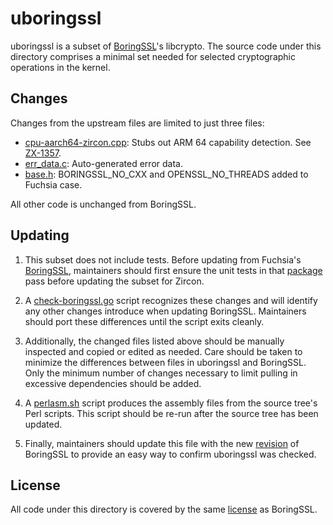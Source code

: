 uboringssl
=======================================

uboringssl is a subset of [BoringSSL]'s libcrypto.  The source
code under this directory comprises a minimal set needed for selected
cryptographic operations in the kernel.

## Changes

Changes from the upstream files are limited to just three files:
  * [cpu-aarch64-zircon.cpp]: Stubs out ARM 64 capability detection. See [ZX-1357].
  * [err_data.c]: Auto-generated error data.
  * [base.h]: BORINGSSL_NO_CXX and OPENSSL_NO_THREADS added to Fuchsia case.

All other code is unchanged from BoringSSL.

## Updating

1. This subset does not include tests.  Before updating from Fuchsia's [BoringSSL], maintainers
should first ensure the unit tests in that [package] pass before updating the subset for Zircon.

2. A [check-boringssl.go] script recognizes these changes and will identify any other changes
introduce when updating BoringSSL.  Maintainers should port these differences until the script exits
cleanly.

3. Additionally, the changed files listed above should be manually inspected and copied or
edited as needed.  Care should be taken to minimize the differences between files in uboringssl and
BoringSSL.  Only the minimum number of changes necessary to limit pulling in excessive dependencies
should be added.

4. A [perlasm.sh] script produces the assembly files from the source tree's Perl scripts.
This script should be re-run after the source tree has been updated.

5. Finally, maintainers should update this file with the new [revision] of BoringSSL to
provide an easy way to confirm uboringssl was checked.

## License

All code under this directory is covered by the same [license] as BoringSSL.

[BoringSSL]: https://fuchsia.googlesource.com/third_party/boringssl/+/master/README.md
[cpu-aarch64-zircon.cpp]: crypto/cpu-aarch64-zircon.cpp
[ZX-1357]: https://fuchsia.atlassian.net/browse/ZX-1357
[err_data.c]: crypto/err/err_data.c
[base.h]: include/openssl/base.h
[package]: https://fuchsia.googlesource.com/garnet/+/master/packages/boringssl
[check-boringssl.go]: scripts/check-boringssl.go
[perlasm.sh]: scripts/perlasm.sh
[license]: https://fuchsia.googlesource.com/third_party/boringssl/+/master/LICENSE

[//]: # (UPDATE THE DIGEST WHEN ROLLING BORINGSSL)
[revision]: https://fuchsia.googlesource.com/third_party/boringssl/+/a62dbf88d8a3c04446db833a1eb80a620cb1514d/
